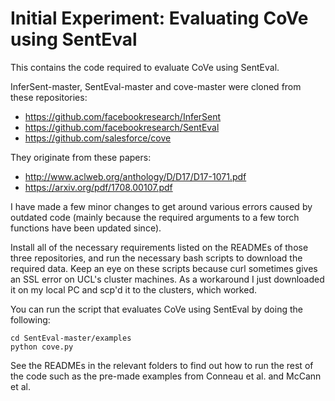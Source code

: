 # Initial Experiment: Evaluating CoVe using SentEval
This contains the code required to evaluate CoVe using SentEval.

InferSent-master, SentEval-master and cove-master were cloned from these repositories:
- https://github.com/facebookresearch/InferSent
- https://github.com/facebookresearch/SentEval
- https://github.com/salesforce/cove
        
They originate from these papers:
- http://www.aclweb.org/anthology/D/D17/D17-1071.pdf
- https://arxiv.org/pdf/1708.00107.pdf

I have made a few minor changes to get around various errors caused by outdated code (mainly because the required arguments to a few torch functions have been updated since).

Install all of the necessary requirements listed on the READMEs of those three repositories, and run the necessary bash scripts to download the required data. Keep an eye on these scripts because curl sometimes gives an SSL error on UCL's cluster machines. As a workaround I just downloaded it on my local PC and scp'd it to the clusters, which worked. 

You can run the script that evaluates CoVe using SentEval by doing the following:
```
cd SentEval-master/examples
python cove.py
```

See the READMEs in the relevant folders to find out how to run the rest of the code such as the pre-made examples from Conneau et al. and McCann et al.